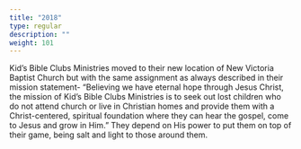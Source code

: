 ```yaml
---
title: "2018"
type: regular
description: ""
weight: 101
---
```


Kid’s Bible Clubs Ministries moved to their new location of New Victoria Baptist Church but with the same assignment as always described in their mission statement- “Believing we have eternal hope through Jesus Christ, the mission of Kid’s Bible Clubs Ministries is to seek out lost children who do not attend church or live in Christian homes and provide them with a Christ-centered, spiritual foundation where they can hear the gospel, come to Jesus and grow in Him.” They depend on His power to put them on top of their game, being salt and light to those around them.
